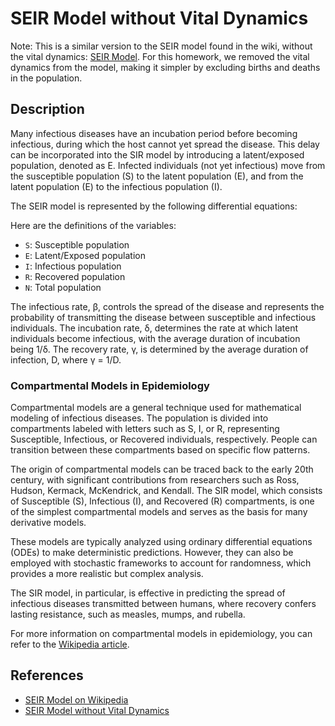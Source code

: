 # SEIR Model without Vital Dynamics

Note: This is a similar version to the SEIR model found in the wiki, without the vital dynamics: [SEIR Model](https://en.wikipedia.org/wiki/Compartmental_models_in_epidemiology#The_SEIR_model). For this homework, we removed the vital dynamics from the model, making it simpler by excluding births and deaths in the population.

## Description

Many infectious diseases have an incubation period before becoming infectious, during which the host cannot yet spread the disease. This delay can be incorporated into the SIR model by introducing a latent/exposed population, denoted as E. Infected individuals (not yet infectious) move from the susceptible population (S) to the latent population (E), and from the latent population (E) to the infectious population (I).

The SEIR model is represented by the following differential equations:

Here are the definitions of the variables:
- `S`: Susceptible population
- `E`: Latent/Exposed population
- `I`: Infectious population
- `R`: Recovered population
- `N`: Total population

The infectious rate, β, controls the spread of the disease and represents the probability of transmitting the disease between susceptible and infectious individuals. The incubation rate, δ, determines the rate at which latent individuals become infectious, with the average duration of incubation being 1/δ. The recovery rate, γ, is determined by the average duration of infection, D, where γ = 1/D.

### Compartmental Models in Epidemiology

Compartmental models are a general technique used for mathematical modeling of infectious diseases. The population is divided into compartments labeled with letters such as S, I, or R, representing Susceptible, Infectious, or Recovered individuals, respectively. People can transition between these compartments based on specific flow patterns.

The origin of compartmental models can be traced back to the early 20th century, with significant contributions from researchers such as Ross, Hudson, Kermack, McKendrick, and Kendall. The SIR model, which consists of Susceptible (S), Infectious (I), and Recovered (R) compartments, is one of the simplest compartmental models and serves as the basis for many derivative models.

These models are typically analyzed using ordinary differential equations (ODEs) to make deterministic predictions. However, they can also be employed with stochastic frameworks to account for randomness, which provides a more realistic but complex analysis.

The SIR model, in particular, is effective in predicting the spread of infectious diseases transmitted between humans, where recovery confers lasting resistance, such as measles, mumps, and rubella.

For more information on compartmental models in epidemiology, you can refer to the [Wikipedia article](https://en.wikipedia.org/wiki/Compartmental_models_in_epidemiology#The_SEIR_model).

## References

- [SEIR Model on Wikipedia](https://en.wikipedia.org/wiki/Compartmental_models_in_epidemiology#The_SEIR_model)
- [SEIR Model without Vital Dynamics](https://www.idmod.org/docs/emod/hiv/model-seir.html#seir-without-vital-dynamics)
